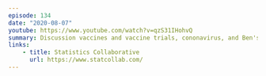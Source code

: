 ```yaml
---
episode: 134
date: "2020-08-07"
youtube: https://www.youtube.com/watch?v=qzS31IHohvQ
summary: Discussion vaccines and vaccine trials, cononavirus, and Ben's childhood
links:
    - title: Statistics Collaborative
      url: https://www.statcollab.com/
---
```

